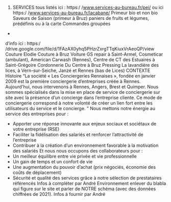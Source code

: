 1) SERVICES
tous listés ici : https:/ /www.services-au-bureau.fr/pei/
ou ici https:/ /www.services-au-bureau.fr/lacabane/
Primeur bio et non bio
Saveurs de Saison (primeur à Bruz) paniers de fruits et légumes, prédéfinis ou à la carte
Commandes groupées
+
d’info ici :
https:/ /drive.google.com/file/d/1FAzAX0yhq5PHzrZxrgTTqKiuxVrAeoQP/view
Couture
Elodie Couture à Bruz
Voiture
GS repair à Saint-Armel, Cosmeticar (ambulant), American Carwash (Rennes), Centre de CT
des Estuaires à Saint-Grégoire
Cordonnerie Du Centre à Bruz
Pressing
La lavandière des lices, à Vern-sur-Seiche, Janzé et Rennes (bas de Lices)
CONTEXTE
Histoire
“La société « Les Conciergeries Rennaises », fondée en janvier 2009 est la première
conciergerie d’entreprises créée à Rennes. Aujourd'hui, nous intervenons à Rennes, Angers,
Brest et Quimper. Nous sommes spécialisés dans la mise en place de service de
conciergerie sur site avec la présence d’un concierge dans l’entreprise cliente. Ce mode de
conciergerie correspond à notre volonté de créer un lien fort entre les utilisateurs du service
et le concierge.
”
Nous mettons notre énergie au service des entreprises pour :
- Apporter une réponse innovante aux enjeux sociaux et sociétaux de votre entreprise (RSE)
- Faciliter la fidélisation des salariés et renforcer l’attractivité de l’entreprise
- Contribuer à la création d’un environnement favorable à la motivation des salariés
Et nous nous occupons des collaborateurs pour :
- Un meilleur équilibre entre vie privée et vie professionnelle
- Un gain de temps et un confort de vie
- Une augmentation du pouvoir d’achat (prix négociés, économie des coûts de déplacement)
- Sécurité et qualité des services grâce à notre sélection de prestataires référencés
Infos à compléter par André
Environnement
enlever du blabla qui figure sur le site et parler de NOTRE schéma (avec des données
chiffrées de 2021).
Infos à fournir par André